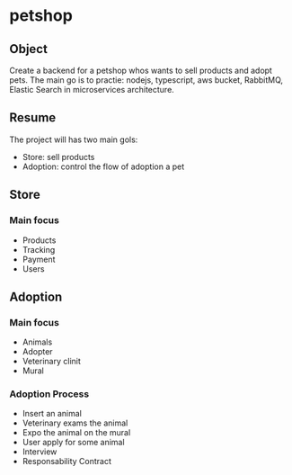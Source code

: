 # petshop


## Object
Create a backend for a petshop whos wants to sell products and adopt pets.
The main go is to practie: nodejs, typescript, aws bucket, RabbitMQ, Elastic Search in microservices architecture.


## Resume

The project will has two main gols:
- Store: sell products
- Adoption: control the flow of adoption a pet


## Store

### Main focus

- Products
- Tracking
- Payment
- Users


## Adoption


### Main focus
- Animals
- Adopter
- Veterinary clinit
- Mural


### Adoption Process
- Insert an animal
- Veterinary exams the animal
- Expo the animal on the mural
- User apply for some animal
- Interview
- Responsability Contract


